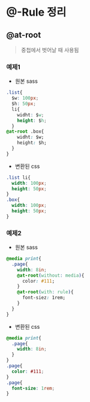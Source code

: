 # @-Rule 정리

## @at-root
> 중첩에서 벗어날 때 사용됨

### 예제1
* 원본 sass
```css
.list{
  $w: 100px;
  $h: 50px;
  li{
    widht: $w;
    height: $h;
  }
@at-root .box{
    widht: $w;
    height: $h;
  }
}
```

* 변환된 css
```css
.list li{
  width: 100px;
  height: 50px;
}
.box{
  width: 100px;
  height: 50px;
}
```

### 예제2
* 원본 sass
```css
@media print{
  .page{
    width: 8in;
    @at-root(without: media){
      color: #111;
    }
    @at-root(with: rule){
      font-siez: 1rem;
    }
  }
}
```

* 변환된 css
```css
@media print{
  .page{
    width: 8in;
  }
}
.page{
  color: #111;
}
.page{
  font-size: 1rem;
}
```
